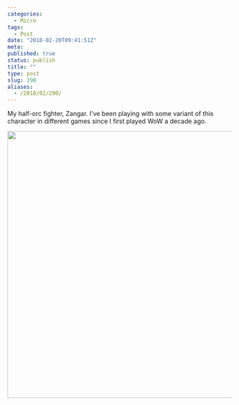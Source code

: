 ```yaml
---
categories:
  - Micro
tags:
  - Post
date: "2018-02-20T09:41:51Z"
meta:
published: true
status: publish
title: ""
type: post
slug: 290
aliases:
  - /2018/02/290/
---
```

<p>My half-orc fighter, Zangar. I’ve been playing with some variant of this character in different games since I first played WoW a decade ago.</p>
<p><img src="/assets/2018/02/2d7f6d93f03c48bf8c2085468d69e9e0.jpg" width="600" height="600" /></p>
